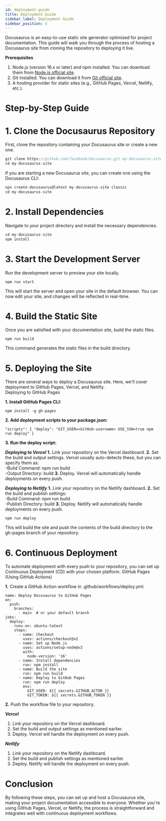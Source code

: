 ```yaml
---
id: deployment-guide
title: Deployment Guide
sidebar_label: Deployment Guide
sidebar_position: 5
---
```


Docusaurus is an easy-to-use static site generator optimized for project documentation. This guide will walk you through the process of hosting a Docusaurus site from cloning the repository to deploying it live.

**Prerequisites**
 1.	 Node.js (version 16.x or later) and npm installed. You can download them from [Node.js official site](https://nodejs.org/en).
 2.  Git installed. You can download it from [Git official site](https://www.git-scm.com).
 3.  A hosting provider for static sites (e.g., GitHub Pages, Vercel, Netlify, etc.).

# Step-by-Step Guide

# 1. Clone the Docusaurus Repository  
First, clone the repository containing your Docusaurus site or create a new one.

```js
git clone https://github.com/facebook/docusaurus.git my-docusaurus-site
cd my-docusaurus-site
```

If you are starting a new Docusaurus site, you can create one using the Docusaurus CLI:
```js
npx create-docusaurus@latest my-docusaurus-site classic   
cd my-docusaurus-site 
```

# 2. Install Dependencies

Navigate to your project directory and install the necessary dependencies.
```js
cd my-docusaurus-site 
npm install 
```

# 3. Start the Development Server

Run the development server to preview your site locally.
```
npm run start 
```
This will start the server and open your site in the default browser. You can now edit your site, and changes will be reflected in real-time.

# 4. Build the Static Site

Once you are satisfied with your documentation site, build the static files.
```
npm run build 
```
This command generates the static files in the build directory.

# 5. Deploying the Site

There are several ways to deploy a Docusaurus site. Here, we'll cover deployment to GitHub Pages, Vercel, and Netlify.  
Deploying to GitHub Pages

**1.	Install GitHub Pages CLI:**
```
npm install -g gh-pages 
```
**2.	Add deployment scripts to your package.json:**
```
"scripts": { "deploy": "GIT_USER=<GitHub-username> USE_SSH=true npm run deploy" } 
```
**3.	Run the deploy script:**

***Deploying to Vercel***
**1.**	Link your repository on the Vercel dashboard.
**2.**	Set the build and output settings. Vercel usually auto-detects these, but you can specify them as:  
-Build Command: npm run build  
-Output Directory: build
**3.**	Deploy. Vercel will automatically handle deployments on every push.

***Deploying to Netlify***
**1.**	Link your repository on the Netlify dashboard.
**2.**	Set the build and publish settings:  
-Build Command: npm run build  
-Publish Directory: build
**3.**	Deploy. Netlify will automatically handle deployments on every push.
```
npm run deploy 
```
This will build the site and push the contents of the build directory to the gh-pages branch of your repository.

# 6. Continuous Deployment
To automate deployment with every push to your repository, you can set up Continuous Deployment (CD) with your chosen platform.
GitHub Pages (Using GitHub Actions)

**1.**	Create a GitHub Action workflow in .github/workflows/deploy.yml:
```
name: Deploy Docusaurus to GitHub Pages
on:
  push:
    branches:
      - main  # or your default branch
jobs:
  deploy:
    runs-on: ubuntu-latest
    steps:
      - name: Checkout
        uses: actions/checkout@v2
      - name: Set up Node.js
        uses: actions/setup-node@v2
        with:
          node-version: '16'
      - name: Install dependencies
        run: npm install
      - name: Build the site
        run: npm run build
      - name: Deploy to GitHub Pages
        run: npm run deploy
        env:
          GIT_USER: ${{ secrets.GITHUB_ACTOR }}
          GIT_TOKEN: ${{ secrets.GITHUB_TOKEN }}
```

**2.**	Push the workflow file to your repository.

***Vercel***
1.	Link your repository on the Vercel dashboard.
2.	Set the build and output settings as mentioned earlier.
3.	Deploy. Vercel will handle the deployment on every push.

***Netlify***
1.	Link your repository on the Netlify dashboard.
2.	Set the build and publish settings as mentioned earlier.
3.	Deploy. Netlify will handle the deployment on every push.

# Conclusion
By following these steps, you can set up and host a Docusaurus site, making your project documentation accessible to everyone. Whether you're using GitHub Pages, Vercel, or Netlify, the process is straightforward and integrates well with continuous deployment workflows.

